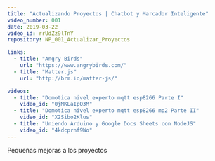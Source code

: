 ```yaml
---
title: "Actualizando Proyectos | Chatbot y Marcador Inteligente"
video_number: 001
date: 2019-03-22
video_id: rrUdZz9lTnY
repository: NP_001_Actualizar_Proyectos

links:
  - title: "Angry Birds"
    url: "https://www.angrybirds.com/"
  - title: "Matter.js"
    url: "http://brm.io/matter-js/"

videos:
  - title: "Domotica nivel experto mqtt esp8266 Parte I"
    video_id: "0jMKLaIpO3M"
  - title: "Domotica nivel experto mqtt esp8266 mp2 Parte II"
    video_id: "X2Sibo2Klus"
  - title: "Uniendo Arduino y Google Docs Sheets con NodeJS"
    video_id: "4kdcprnf9Wo"
---
```


Pequeñas mejoras a los proyectos

